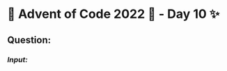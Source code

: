 # :christmas_tree: Advent of Code 2022 :christmas_tree: - Day 10 :sparkles:
## Question: 
>
>
>

### *Input:*

>
>
>